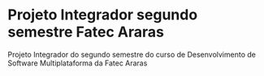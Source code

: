 # Projeto Integrador segundo semestre Fatec Araras
Projeto Integrador do segundo semestre do curso de Desenvolvimento de Software Multiplataforma da Fatec Araras

